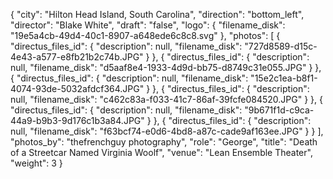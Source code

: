 {
  "city": "Hilton Head Island, South Carolina",
  "direction": "bottom_left",
  "director": "Blake White",
  "draft": "false",
  "logo": {
    "filename_disk": "19e5a4cb-49d4-40c1-8907-a648ede6c8c8.svg"
  },
  "photos": [
    {
      "directus_files_id": {
        "description": null,
        "filename_disk": "727d8589-d15c-4e43-a577-e8fb21b2c74b.JPG"
      }
    },
    {
      "directus_files_id": {
        "description": null,
        "filename_disk": "d5aaf8e4-1933-4d9d-bb75-d8749c31e055.JPG"
      }
    },
    {
      "directus_files_id": {
        "description": null,
        "filename_disk": "15e2c1ea-b8f1-4074-93de-5032afdcf364.JPG"
      }
    },
    {
      "directus_files_id": {
        "description": null,
        "filename_disk": "c462c83a-f033-41c7-86af-39fcfe084520.JPG"
      }
    },
    {
      "directus_files_id": {
        "description": null,
        "filename_disk": "9b671f1d-c9ca-44a9-b9b3-9d176c1b3a84.JPG"
      }
    },
    {
      "directus_files_id": {
        "description": null,
        "filename_disk": "f63bcf74-e0d6-4bd8-a87c-cade9af163ee.JPG"
      }
    }
  ],
  "photos_by": "thefrenchguy photography",
  "role": "George",
  "title": "Death of a Streetcar Named Virginia Woolf",
  "venue": "Lean Ensemble Theater",
  "weight": 3
}